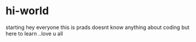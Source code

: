 # hi-world
starting
hey everyone this is prads doesnt know anything about coding but here to learn ..love u all
